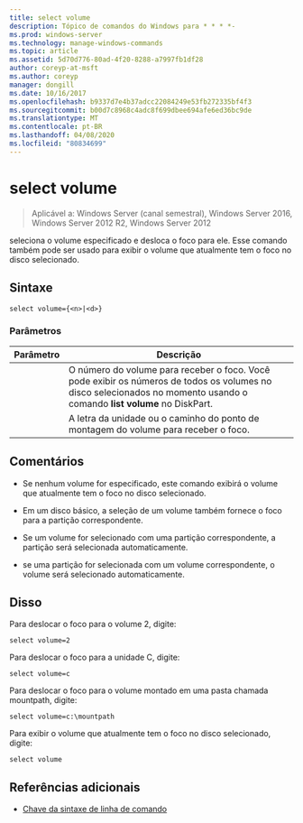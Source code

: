 ```yaml
---
title: select volume
description: Tópico de comandos do Windows para * * * *-
ms.prod: windows-server
ms.technology: manage-windows-commands
ms.topic: article
ms.assetid: 5d70d776-80ad-4f20-8288-a7997fb1df28
author: coreyp-at-msft
ms.author: coreyp
manager: dongill
ms.date: 10/16/2017
ms.openlocfilehash: b9337d7e4b37adcc22084249e53fb272335bf4f3
ms.sourcegitcommit: b00d7c8968c4adc8f699dbee694afe6ed36bc9de
ms.translationtype: MT
ms.contentlocale: pt-BR
ms.lasthandoff: 04/08/2020
ms.locfileid: "80834699"
---
```

# <a name="select-volume"></a>select volume

>Aplicável a: Windows Server (canal semestral), Windows Server 2016, Windows Server 2012 R2, Windows Server 2012

seleciona o volume especificado e desloca o foco para ele. Esse comando também pode ser usado para exibir o volume que atualmente tem o foco no disco selecionado.  
  
  
  
## <a name="syntax"></a>Sintaxe  
  
```  
select volume={<n>|<d>}  
```  
  
### <a name="parameters"></a>Parâmetros  
  
| Parâmetro |                                                                               Descrição                                                                                |
|-----------|--------------------------------------------------------------------------------------------------------------------------------------------------------------------------|
|    <n>    | O número do volume para receber o foco. Você pode exibir os números de todos os volumes no disco selecionados no momento usando o comando **list volume** no DiskPart. |
|    <d>    |                                                 A letra da unidade ou o caminho do ponto de montagem do volume para receber o foco.                                                 |
  
## <a name="remarks"></a>Comentários  
  
-   Se nenhum volume for especificado, este comando exibirá o volume que atualmente tem o foco no disco selecionado.  
  
-   Em um disco básico, a seleção de um volume também fornece o foco para a partição correspondente.  
  
-   Se um volume for selecionado com uma partição correspondente, a partição será selecionada automaticamente.  
  
-   se uma partição for selecionada com um volume correspondente, o volume será selecionado automaticamente.  
  
## <a name="examples"></a><a name=BKMK_examples></a>Disso  
Para deslocar o foco para o volume 2, digite:  
  
```  
select volume=2  
```  
  
Para deslocar o foco para a unidade C, digite:  
  
```  
select volume=c  
```  
  
Para deslocar o foco para o volume montado em uma pasta chamada mountpath, digite:  
  
```  
select volume=c:\mountpath  
```  
  
Para exibir o volume que atualmente tem o foco no disco selecionado, digite:  
  
```  
select volume  
```  
  
## <a name="additional-references"></a>Referências adicionais  
- [Chave da sintaxe de linha de comando](command-line-syntax-key.md)  
  

  

